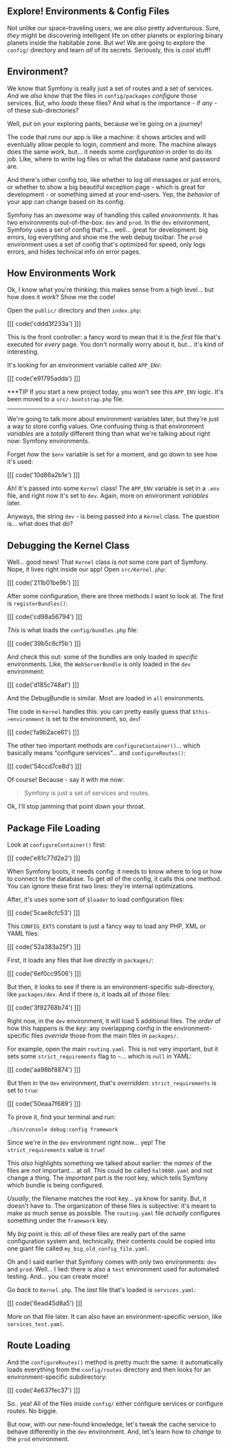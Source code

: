 ## Explore! Environments & Config Files

Not unlike our space-traveling users, we are *also* pretty adventurous. Sure, *they*
might be discovering intelligent life on other planets or exploring binary planets
inside the habitable zone. But *we*! We are going to explore the `config/` directory
and learn *all* of its secrets. Seriously, this is *cool* stuff!

## Environment?

We know that Symfony is really just a set of routes and a set of services. And we
*also* know that the files in `config/packages` *configure* those services. But,
who *loads* these files? And what is the importance - if *any* - of these
sub-directories?

Well, put on your exploring pants, because we're going on a journey!

The code that runs our app is like a machine: it shows articles and will eventually
allow people to login, comment and more. The machine always does the same work, but...
it needs some *configuration* in order to do its job. Like, where to write log files
or what the database name and password are.

And there's other config too, like whether to log *all* messages or just errors,
or whether to show a big beautiful exception page - which is great for development -
or something aimed at your end-users. Yep, the *behavior* of your app can change
based on its config.

Symfony has an *awesome* way of handling this called *environments*. It has two
environments out-of-the-box: `dev` and `prod`. In the `dev` environment, Symfony
uses a set of config that's... well... great for development: big errors, log everything
and show me the web debug toolbar. The `prod` environment uses a set of config that's
optimized for speed, only logs errors, and hides technical info on error pages.

## How Environments Work

Ok, I know what you're thinking: this makes sense from a high level... but how does
it *work*? Show me the code! 

Open the `public/` directory and then `index.php`:

[[[ code('cddd3f233a') ]]]

This is the front controller: a fancy word to mean that it is the *first*
file that's executed for *every* page. You don't normally worry about it,
but... it's kind of interesting.

It's looking for an environment variable called `APP_ENV`:

[[[ code('e91795adda') ]]]

***TIP
If you start a new project today, you won't see this `APP_ENV` logic. It's
been moved to a `src/.bootstrap.php` file.
***

We're going to talk more about environment variables later, but they're just a way
to store config values. One confusing thing is that environment *variables* are
a *totally* different thing than what we're talking about right now: Symfony environments.

Forget *how* the `$env` variable is set for a moment, and go down to see how it's used:

[[[ code('10d86a2b1e') ]]]

Ah! It's passed into some `Kernel` class! The `APP_ENV` variable is set in
a `.env` file, and right now it's set to `dev`. Again, more on environment *variables*
later.

Anyways, the string `dev` - is being passed into a `Kernel` class. The *question*
is... what does that *do*?

## Debugging the Kernel Class

Well... good news! That `Kernel` class is *not* some core part of Symfony. Nope,
it lives right inside our app! Open `src/Kernel.php`:

[[[ code('211b01be9b') ]]]

After some configuration, there are three methods I want to look at. The first is
`registerBundles()`:

[[[ code('cd98a56794') ]]]

*This* is what loads the `config/bundles.php` file:

[[[ code('39b5c6cf5b') ]]]

And check this out: some of the bundles are only loaded in *specific* environments.
Like, the `WebServerBundle` is only loaded in the `dev` environment:

[[[ code('d185c748af') ]]]

And the DebugBundle is similar. Most are loaded in `all` environments.

The code in `Kernel` handles this: you can pretty easily guess that
`$this->environment` is set to the environment, so, `dev`!

[[[ code('fa9b2ace61') ]]]

The other two important methods are `configureContainer()`... which basically means
"configure services"... and `configureRoutes()`:

[[[ code('54ccd7ce8d') ]]]

Of course! Because - say it with me now:

> Symfony is just a set of services and routes.

Ok, I'll stop jamming that point down your throat.

## Package File Loading

Look at `configureContainer()` first:

[[[ code('e81c77d2e2') ]]]

When Symfony boots, it needs config: it needs to know where to log or how to connect
to the database. To get *all* of the config, it calls this *one* method. You can ignore
these first two lines: they're internal optimizations.

After, it's uses some sort of `$loader` to load configuration files:

[[[ code('5cae8cfc53') ]]]

This `CONFIG_EXTS` constant is just a fancy way to load any PHP, XML or YAML files:

[[[ code('52a383a25f') ]]]

First, it loads any files that live *directly* in `packages/`:

[[[ code('6ef0cc9506') ]]]

But then, it looks to see if there is an environment-specific sub-directory,
like `packages/dev`. And if there *is*, it loads all of *those* files:

[[[ code('3f92768b74') ]]]

Right now, in the `dev` environment, it will load 5 additional files. The *order*
of how this happens is the *key*: any overlapping config in the environment-specific
files *override* those from the main files in `packages/`.

For example, open the main `routing.yaml`. This is not very important, but it sets
some `strict_requirements` flag to `~`... which is `null` in YAML:

[[[ code('aa98bf8874') ]]]

But then in the `dev` environment, that's *overridden*: `strict_requirements` is set
to `true`:

[[[ code('50eaa7f689') ]]]

To prove it, find your terminal and run:

```terminal
./bin/console debug:config framework
```

Since we're in the `dev` environment right now... yep! The `strict_requirements`
value is `true`!

This *also* highlights something we talked about earlier: the *names* of the files
are *not* important... at *all*. This could be called `hal9000.yaml` and not change
a thing. The *important* part is the root key, which tells Symfony which bundle
is being configured.

*Usually*, the filename matches the root key... ya know for sanity. But, it doesn't
have to. The organization of these files is subjective: it's meant to make as much
sense as possible. The `routing.yaml` file *actually* configures something under
the `framework` key.

My *big* point is this: *all* of these files are really part of the same configuration
system and, technically, their contents could be copied into one giant file called
`my_big_old_config_file.yaml`.

Oh and I said earlier that Symfony comes with only two environments: `dev` and
`prod`. Well... I lied: there is also a `test` environment used for automated testing.
And... you can create more!

Go *back* to `Kernel.php`. The *last* file that's loaded is `services.yaml`:

[[[ code('6ead45d8a5') ]]]

More on that file later. It can also have an environment-specific version, like
`services_test.yaml`.

## Route Loading

And the `configureRoutes()` method is pretty much the same: it automatically loads
everything from the `config/routes` directory and then looks for an
environment-specific subdirectory:

[[[ code('4e637fec37') ]]]

So.. yea! All of the files inside `config/` either configure services or configure
routes. No biggie.

But *now*, with our new-found knowledge, let's tweak the cache service to behave
differently in the `dev` environment. And, let's learn how to *change* to the
`prod` environment.
